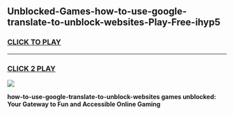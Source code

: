 
## Unblocked-Games-how-to-use-google-translate-to-unblock-websites-Play-Free-ihyp5
<h3>
<a href="https://premium76.site?title=how-to-use-google-translate-to-unblock-websites&ref=18A1">CLICK TO PLAY</a></h3>
<hr>

<h3>
<a href="https://premium76.site?title=how-to-use-google-translate-to-unblock-websites&ref=18A1">CLICK 2 PLAY</a>
  
</h3>

<a href="https://premium76.site?title=how-to-use-google-translate-to-unblock-websites&ref=18A1"><img src="https://clearcache.store/games.png"></a>


**how-to-use-google-translate-to-unblock-websites games unblocked: Your Gateway to Fun and Accessible Online Gaming**
